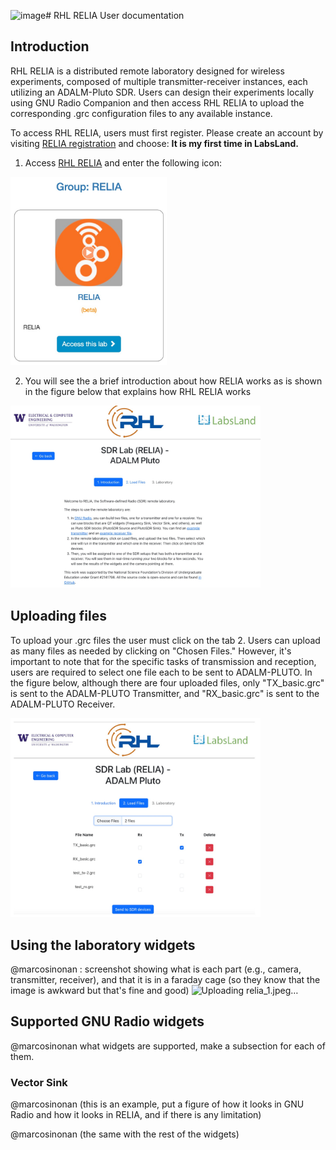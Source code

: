 ![image](https://github.com/user-attachments/assets/4a623493-11e7-48b6-a473-e5f27a99c646)# RHL RELIA User documentation

## Introduction

RHL RELIA is a distributed remote laboratory designed for wireless experiments, composed of multiple transmitter-receiver instances, each utilizing an ADALM-Pluto SDR. Users can design their experiments locally using GNU Radio Companion and then access RHL RELIA to upload the corresponding .grc configuration files to any available instance.

To access RHL RELIA, users must first register. Please create an account by visiting [RELIA registration](https://uw.labsland.com/standalone/join/AQTX5676) and choose: **It is my first time in LabsLand.**

1. Access [RHL RELIA](https://uw.labsland.com/standalone/login?url=%2Fstandalone%2F%3F) and enter the following icon: 

<img src="images/user-docs/relia_1.jpeg" width="250">

2. You will see the a brief introduction about how RELIA works as is shown in the figure below that explains how RHL RELIA works
<img src="images/user-docs/relia-introduction.jpeg" width="400">

<!-- <img src="images/user-docs/relia-loadfiles.jpeg" width="400"> -->


<!-- #@marcosinonan : screenshot and what they will expect -->

## Uploading files

<!-- @marcosinonan : screenshot and how it works -->

To upload your .grc files the user must click on the tab 2. Users can upload as many files as needed by clicking on "Chosen Files." However, it's important to note that for the specific tasks of transmission and reception, users are required to select one file each to be sent to ADALM-PLUTO. In the figure below, although there are four uploaded files, only "TX_basic.grc" is sent to the ADALM-PLUTO Transmitter, and "RX_basic.grc" is sent to the ADALM-PLUTO Receiver.

<img src="images/user-docs/relia-uploadfiles.jpeg" width="400">


## Using the laboratory widgets

@marcosinonan :  screenshot showing what is each part (e.g., camera, transmitter, receiver), and that it is in a faraday cage (so they know that the image is awkward but that's fine and good)
![Uploading relia_1.jpeg…]()

## Supported GNU Radio widgets

@marcosinonan what widgets are supported, make a subsection for each of them.

### Vector Sink

@marcosinonan (this is an example, put a figure of how it looks in GNU Radio and how it looks in RELIA, and if there is any limitation)

@marcosinonan (the same with the rest of the widgets)

